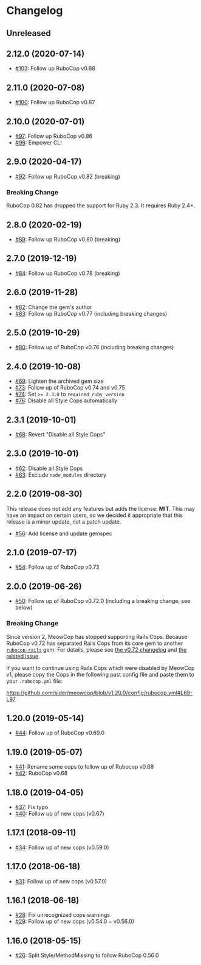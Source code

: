 # Changelog

## Unreleased

## 2.12.0 (2020-07-14)

- [#103](https://github.com/sider/meowcop/pull/103): Follow up RuboCop v0.88

## 2.11.0 (2020-07-08)

- [#100](https://github.com/sider/meowcop/pull/100): Follow up RuboCop v0.87

## 2.10.0 (2020-07-01)

- [#97](https://github.com/sider/meowcop/pull/97): Follow up RuboCop v0.86
- [#98](https://github.com/sider/meowcop/pull/98): Empower CLI

## 2.9.0 (2020-04-17)

- [#92](https://github.com/sider/meowcop/pull/92): Follow up RuboCop v0.82 (breaking)

### Breaking Change

RuboCop 0.82 has dropped the support for Ruby 2.3. It requires Ruby 2.4+.

## 2.8.0 (2020-02-19)

- [#89](https://github.com/sider/meowcop/pull/89): Follow up RuboCop v0.80 (breaking)

## 2.7.0 (2019-12-19)

- [#84](https://github.com/sider/meowcop/pull/84): Follow up RuboCop v0.78 (breaking)

## 2.6.0 (2019-11-28)

- [#82](https://github.com/sider/meowcop/pull/82): Change the gem's author
- [#83](https://github.com/sider/meowcop/pull/83): Follow up RuboCop v0.77 (including breaking changes)

## 2.5.0 (2019-10-29)

- [#80](https://github.com/sider/meowcop/pull/80): Follow up of RuboCop v0.76 (including breaking changes)

## 2.4.0 (2019-10-08)

- [#69](https://github.com/sider/meowcop/pull/69): Lighten the archived gem size
- [#73](https://github.com/sider/meowcop/pull/73): Follow up of RuboCop v0.74 and v0.75
- [#74](https://github.com/sider/meowcop/pull/74): Set `>= 2.3.0` to `required_ruby_version`
- [#76](https://github.com/sider/meowcop/pull/76): Disable all Style Cops automatically

## 2.3.1 (2019-10-01)

- [#68](https://github.com/sider/meowcop/pull/68): Revert "Disable all Style Cops"

## 2.3.0 (2019-10-01)

- [#62](https://github.com/sider/meowcop/pull/62): Disable all Style Cops
- [#63](https://github.com/sider/meowcop/pull/63): Exclude `node_modules` directory

## 2.2.0 (2019-08-30)

This release does not add any features but adds the license: **MIT**.
This may have an impact on certain users, so we decided it appropriate that this release is a minor update, not a patch update.

- [#56](https://github.com/sider/meowcop/pull/56): Add license and update gemspec

## 2.1.0 (2019-07-17)

- [#54](https://github.com/sider/meowcop/pull/54): Follow up of RuboCop v0.73

## 2.0.0 (2019-06-26)

- [#50](https://github.com/sider/meowcop/pull/50): Follow up of RuboCop v0.72.0 (including a breaking change, see below)

### Breaking Change

Since version 2, MeowCop has stopped supporting Rails Cops. Because RuboCop v0.72 has separated Rails Cops from its core gem to another [`rubocop-rails`](https://github.com/rubocop-hq/rubocop-rails) gem. For details, please see [the v0.72 changelog](https://github.com/rubocop-hq/rubocop/blob/v0.72.0/CHANGELOG.md) and [the related issue](https://github.com/rubocop-hq/rubocop/issues/5976).

If you want to continue using Rails Cops which were disabled by MeowCop v1, please copy the Cops in the following past config file and paste them to your `.rubocop.yml` file:

<https://github.com/sider/meowcop/blob/v1.20.0/config/rubocop.yml#L68-L97>

## 1.20.0 (2019-05-14)

- [#44](https://github.com/sider/meowcop/pull/44): Follow up of RuboCop v0.69.0

## 1.19.0 (2019-05-07)

- [#41](https://github.com/sider/meowcop/pull/41): Rename some cops to follow up of Rubocop v0.68
- [#42](https://github.com/sider/meowcop/pull/42): RuboCop v0.68

## 1.18.0 (2019-04-05)

- [#37](https://github.com/sider/meowcop/pull/37): Fix typo
- [#40](https://github.com/sider/meowcop/pull/40): Follow up of new cops (v0.67)

## 1.17.1 (2018-09-11)

- [#34](https://github.com/sider/meowcop/pull/34): Follow up of new cops (v0.59.0)

## 1.17.0 (2018-06-18)

- [#31](https://github.com/sider/meowcop/pull/31): Follow up of new cops (v0.57.0)

## 1.16.1 (2018-06-18)

- [#28](https://github.com/sider/meowcop/pull/28): Fix unrecognized cops warnings
- [#29](https://github.com/sider/meowcop/pull/29): Follow up of new cops (v0.54.0 ~ v0.56.0)

## 1.16.0 (2018-05-15)

- [#26](https://github.com/sider/meowcop/pull/26): Split Style/MethodMissing to follow RuboCop 0.56.0

